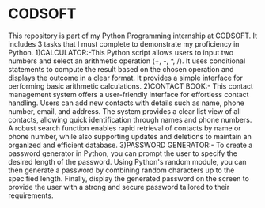 # CODSOFT
This repository is part of my Python Programming internship at CODSOFT. It includes 3 tasks that I must complete to demonstrate my proficiency in Python.
1)CALCULATOR:-This Python script allows users to input two numbers and select an arithmetic operation (+, -, *, /). It uses conditional statements to compute the result based on the chosen operation and displays the outcome in a clear format. It provides a simple interface for performing basic arithmetic calculations.
2)CONTACT BOOK:- This contact management system offers a user-friendly interface for effortless contact handling. Users can add new contacts with details such as name, phone number, email, and address. The system provides a clear list view of all contacts, allowing quick identification through names and phone numbers. A robust search function enables rapid retrieval of contacts by name or phone number, while also supporting updates and deletions to maintain an organized and efficient database.
3)PASSWORD GENERATOR:- 
To create a password generator in Python, you can prompt the user to specify the desired length of the password. Using Python's random module, you can then generate a password by combining random characters up to the specified length. Finally, display the generated password on the screen to provide the user with a strong and secure password tailored to their requirements.
